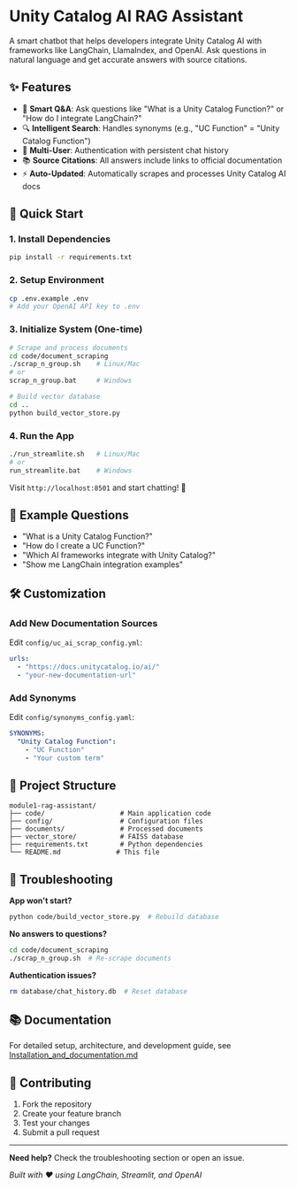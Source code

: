 # Unity Catalog AI RAG Assistant

A smart chatbot that helps developers integrate Unity Catalog AI with frameworks like LangChain, LlamaIndex, and OpenAI. Ask questions in natural language and get accurate answers with source citations.

## ✨ Features

- 🤖 **Smart Q&A**: Ask questions like "What is a Unity Catalog Function?" or "How do I integrate LangChain?"
- 🔍 **Intelligent Search**: Handles synonyms (e.g., "UC Function" = "Unity Catalog Function")
- 👥 **Multi-User**: Authentication with persistent chat history
- 📚 **Source Citations**: All answers include links to official documentation
- ⚡ **Auto-Updated**: Automatically scrapes and processes Unity Catalog AI docs

## 🚀 Quick Start

### 1. Install Dependencies
```bash
pip install -r requirements.txt
```

### 2. Setup Environment
```bash
cp .env.example .env
# Add your OpenAI API key to .env
```

### 3. Initialize System (One-time)
```bash
# Scrape and process documents
cd code/document_scraping
./scrap_n_group.sh    # Linux/Mac
# or
scrap_n_group.bat     # Windows

# Build vector database
cd ..
python build_vector_store.py
```

### 4. Run the App
```bash
./run_streamlite.sh   # Linux/Mac
# or  
run_streamlite.bat    # Windows
```

Visit `http://localhost:8501` and start chatting! 🎉

## 💬 Example Questions

- "What is a Unity Catalog Function?"
- "How do I create a UC Function?"
- "Which AI frameworks integrate with Unity Catalog?"
- "Show me LangChain integration examples"

## 🛠️ Customization

### Add New Documentation Sources
Edit `config/uc_ai_scrap_config.yml`:
```yaml
urls:
  - "https://docs.unitycatalog.io/ai/"
  - "your-new-documentation-url"
```

### Add Synonyms
Edit `config/synonyms_config.yaml`:
```yaml
SYNONYMS:
  "Unity Catalog Function":
    - "UC Function"
    - "Your custom term"
```

## 📁 Project Structure
```
module1-rag-assistant/
├── code/                   # Main application code
├── config/                 # Configuration files
├── documents/              # Processed documents
├── vector_store/           # FAISS database
├── requirements.txt        # Python dependencies
└── README.md              # This file
```

## 🔧 Troubleshooting

**App won't start?**
```bash
python code/build_vector_store.py  # Rebuild database
```

**No answers to questions?**
```bash
cd code/document_scraping
./scrap_n_group.sh  # Re-scrape documents
```

**Authentication issues?**
```bash
rm database/chat_history.db  # Reset database
```

## 📚 Documentation

For detailed setup, architecture, and development guide, see [Installation_and_documentation.md](Installation_and_documentation.md)

## 🤝 Contributing

1. Fork the repository
2. Create your feature branch
3. Test your changes
4. Submit a pull request

---

**Need help?** Check the troubleshooting section or open an issue.

*Built with ❤️ using LangChain, Streamlit, and OpenAI*